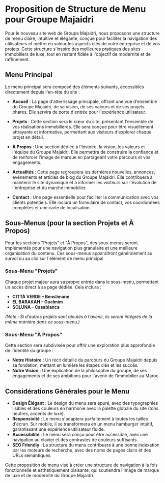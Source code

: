 # Proposition de Structure de Menu pour Groupe Majaidri

Pour le nouveau site web de Groupe Majaidri, nous proposons une structure de menu claire, intuitive et élégante, conçue pour faciliter la navigation des utilisateurs et mettre en valeur les aspects clés de votre entreprise et de vos projets. Cette structure s'inspire des meilleures pratiques des sites immobiliers de luxe, tout en restant fidèle à l'objectif de modernité et de raffinement.

## Menu Principal

Le menu principal sera composé des éléments suivants, accessibles directement depuis l'en-tête du site :

- **Accueil** : La page d'atterrissage principale, offrant une vue d'ensemble du Groupe Majaidri, de sa vision, de ses valeurs et de ses projets phares. Elle servira de porte d'entrée pour l'expérience utilisateur.

- **Projets** : Cette section sera le cœur du site, présentant l'ensemble de vos réalisations immobilières. Elle sera conçue pour être visuellement attrayante et informative, permettant aux visiteurs d'explorer chaque projet en détail.

- **À Propos** : Une section dédiée à l'histoire, la vision, les valeurs et l'équipe du Groupe Majaidri. Elle permettra de construire la confiance et de renforcer l'image de marque en partageant votre parcours et vos engagements.

- **Actualités** : Cette page regroupera les dernières nouvelles, annonces, événements et articles de blog du Groupe Majaidri. Elle contribuera à maintenir le site dynamique et à informer les visiteurs sur l'évolution de l'entreprise et du marché immobilier.

- **Contact** : Une page essentielle pour faciliter la communication avec vos clients potentiels. Elle inclura un formulaire de contact, vos coordonnées complètes et une carte de localisation.

## Sous-Menus (pour la section Projets et À Propos)

Pour les sections "Projets" et "À Propos", des sous-menus seront implémentés pour une navigation plus granulaire et une meilleure organisation du contenu. Ces sous-menus apparaîtront généralement au survol ou au clic sur l'élément de menu principal.

### Sous-Menu "Projets"

Chaque projet majeur aura sa propre entrée dans le sous-menu, permettant un accès direct à sa page dédiée. Cela inclura :

- **CITTÀ VERDE – Benslimane**
- **EL BARAKAH – Guelmim**
- **SOLUNA – Casablanca**

*(Note : Si d'autres projets sont ajoutés à l'avenir, ils seront intégrés de la même manière dans ce sous-menu.)*

### Sous-Menu "À Propos"

Cette section sera subdivisée pour offrir une exploration plus approfondie de l'identité du groupe :

- **Notre Histoire** : Un récit détaillé du parcours du Groupe Majaidri depuis sa fondation, mettant en lumière les étapes clés et les succès.
- **Notre Vision** : Une explication de la philosophie du groupe, de ses engagements et de ses ambitions pour l'avenir de l'immobilier au Maroc.

## Considérations Générales pour le Menu

- **Design Élégant** : Le design du menu sera épuré, avec des typographies lisibles et des couleurs en harmonie avec la palette globale du site (tons neutres, accents de luxe).
- **Responsivité** : Le menu s'adaptera parfaitement à toutes les tailles d'écran. Sur mobile, il se transformera en un menu hamburger intuitif, garantissant une expérience utilisateur fluide.
- **Accessibilité** : Le menu sera conçu pour être accessible, avec une navigation au clavier et des contrastes de couleurs suffisants.
- **SEO Friendly** : La structure du menu contribuera à une bonne indexation par les moteurs de recherche, avec des noms de pages clairs et des URLs sémantiques.

Cette proposition de menu vise à créer une structure de navigation à la fois fonctionnelle et esthétiquement plaisante, qui soutiendra l'image de marque de luxe et de modernité du Groupe Majaidri.

